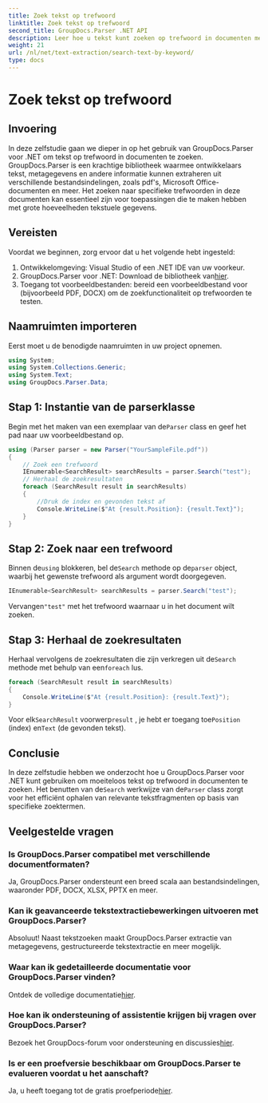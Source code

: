 ```yaml
---
title: Zoek tekst op trefwoord
linktitle: Zoek tekst op trefwoord
second_title: GroupDocs.Parser .NET API
description: Leer hoe u tekst kunt zoeken op trefwoord in documenten met GroupDocs.Parser voor .NET. Haal op een efficiënte manier relevante inhoud eruit.
weight: 21
url: /nl/net/text-extraction/search-text-by-keyword/
type: docs
---
```

# Zoek tekst op trefwoord

## Invoering
In deze zelfstudie gaan we dieper in op het gebruik van GroupDocs.Parser voor .NET om tekst op trefwoord in documenten te zoeken. GroupDocs.Parser is een krachtige bibliotheek waarmee ontwikkelaars tekst, metagegevens en andere informatie kunnen extraheren uit verschillende bestandsindelingen, zoals pdf's, Microsoft Office-documenten en meer. Het zoeken naar specifieke trefwoorden in deze documenten kan essentieel zijn voor toepassingen die te maken hebben met grote hoeveelheden tekstuele gegevens.
## Vereisten
Voordat we beginnen, zorg ervoor dat u het volgende hebt ingesteld:
1. Ontwikkelomgeving: Visual Studio of een .NET IDE van uw voorkeur.
2.  GroupDocs.Parser voor .NET: Download de bibliotheek van[hier](https://releases.groupdocs.com/parser/net/).
3. Toegang tot voorbeeldbestanden: bereid een voorbeeldbestand voor (bijvoorbeeld PDF, DOCX) om de zoekfunctionaliteit op trefwoorden te testen.

## Naamruimten importeren
Eerst moet u de benodigde naamruimten in uw project opnemen.
```csharp
using System;
using System.Collections.Generic;
using System.Text;
using GroupDocs.Parser.Data;
```
## Stap 1: Instantie van de parserklasse
 Begin met het maken van een exemplaar van de`Parser` class en geef het pad naar uw voorbeeldbestand op.
```csharp
using (Parser parser = new Parser("YourSampleFile.pdf"))
{
    // Zoek een trefwoord
    IEnumerable<SearchResult> searchResults = parser.Search("test");
    // Herhaal de zoekresultaten
    foreach (SearchResult result in searchResults)
    {
        //Druk de index en gevonden tekst af
        Console.WriteLine($"At {result.Position}: {result.Text}");
    }
}
```
## Stap 2: Zoek naar een trefwoord
 Binnen de`using` blokkeren, bel de`Search` methode op de`parser` object, waarbij het gewenste trefwoord als argument wordt doorgegeven.
```csharp
IEnumerable<SearchResult> searchResults = parser.Search("test");
```
 Vervangen`"test"` met het trefwoord waarnaar u in het document wilt zoeken.
## Stap 3: Herhaal de zoekresultaten
 Herhaal vervolgens de zoekresultaten die zijn verkregen uit de`Search` methode met behulp van een`foreach` lus.
```csharp
foreach (SearchResult result in searchResults)
{
    Console.WriteLine($"At {result.Position}: {result.Text}");
}
```
 Voor elk`SearchResult` voorwerp`result` , je hebt er toegang toe`Position` (index) en`Text` (de gevonden tekst).

## Conclusie
 In deze zelfstudie hebben we onderzocht hoe u GroupDocs.Parser voor .NET kunt gebruiken om moeiteloos tekst op trefwoord in documenten te zoeken. Het benutten van de`Search` werkwijze van de`Parser` class zorgt voor het efficiënt ophalen van relevante tekstfragmenten op basis van specifieke zoektermen.

## Veelgestelde vragen
### Is GroupDocs.Parser compatibel met verschillende documentformaten?
Ja, GroupDocs.Parser ondersteunt een breed scala aan bestandsindelingen, waaronder PDF, DOCX, XLSX, PPTX en meer.
### Kan ik geavanceerde tekstextractiebewerkingen uitvoeren met GroupDocs.Parser?
Absoluut! Naast tekstzoeken maakt GroupDocs.Parser extractie van metagegevens, gestructureerde tekstextractie en meer mogelijk.
### Waar kan ik gedetailleerde documentatie voor GroupDocs.Parser vinden?
Ontdek de volledige documentatie[hier](https://tutorials.groupdocs.com/parser/net/).
### Hoe kan ik ondersteuning of assistentie krijgen bij vragen over GroupDocs.Parser?
 Bezoek het GroupDocs-forum voor ondersteuning en discussies[hier](https://forum.groupdocs.com/c/parser/17).
### Is er een proefversie beschikbaar om GroupDocs.Parser te evalueren voordat u het aanschaft?
 Ja, u heeft toegang tot de gratis proefperiode[hier](https://releases.groupdocs.com/).